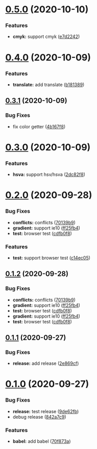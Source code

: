 # [0.5.0](https://github.com/godxiaoji/colorfuls/compare/v0.4.0...v0.5.0) (2020-10-10)


### Features

* **cmyk:** support cmyk ([e7d2242](https://github.com/godxiaoji/colorfuls/commit/e7d22429eda4114cfa8113c7298dd75fb8b9e852))

# [0.4.0](https://github.com/godxiaoji/colorfuls/compare/v0.3.1...v0.4.0) (2020-10-09)


### Features

* **translate:** add translate ([b181389](https://github.com/godxiaoji/colorfuls/commit/b181389811a9459ab0d7383c19bd981ba7551327))

## [0.3.1](https://github.com/godxiaoji/colorfuls/compare/v0.3.0...v0.3.1) (2020-10-09)


### Bug Fixes

* fix color getter ([4b167f8](https://github.com/godxiaoji/colorfuls/commit/4b167f84572c7089d6423146969f02ebf1c2fd3e))

# [0.3.0](https://github.com/godxiaoji/colorfuls/compare/v0.2.0...v0.3.0) (2020-10-09)


### Features

* **hsva:** support hsv/hsva ([2dc82f8](https://github.com/godxiaoji/colorfuls/commit/2dc82f880cdb214cfa6a181e962fa06cf72a5b14))

# [0.2.0](https://github.com/godxiaoji/colorfuls/compare/v0.1.1...v0.2.0) (2020-09-28)


### Bug Fixes

* **conflicts:** conflicts ([70139b9](https://github.com/godxiaoji/colorfuls/commit/70139b90312bcc87c16967070c6e88edba02f3c0))
* **gradient:** support ie10 ([ff25fb4](https://github.com/godxiaoji/colorfuls/commit/ff25fb41dd9af9165b547871313bb6eb62d6d2fc))
* **test:** browser test ([cdfb0f8](https://github.com/godxiaoji/colorfuls/commit/cdfb0f8a404873b2e02c48c06a4eee90d7c34a60))


### Features

* **test:** support browser test ([c14ec05](https://github.com/godxiaoji/colorfuls/commit/c14ec0587e0801258e4185dbca6dd889edb9501e))

## [0.1.2](https://github.com/godxiaoji/colorfuls/compare/v0.1.1...v0.1.2) (2020-09-28)


### Bug Fixes

* **conflicts:** conflicts ([70139b9](https://github.com/godxiaoji/colorfuls/commit/70139b90312bcc87c16967070c6e88edba02f3c0))
* **gradient:** support ie10 ([ff25fb4](https://github.com/godxiaoji/colorfuls/commit/ff25fb41dd9af9165b547871313bb6eb62d6d2fc))
* **test:** browser test ([cdfb0f8](https://github.com/godxiaoji/colorfuls/commit/cdfb0f8a404873b2e02c48c06a4eee90d7c34a60))
* **gradient:** support ie10 ([ff25fb4](https://github.com/godxiaoji/colorfuls/commit/ff25fb41dd9af9165b547871313bb6eb62d6d2fc))
* **test:** browser test ([cdfb0f8](https://github.com/godxiaoji/colorfuls/commit/cdfb0f8a404873b2e02c48c06a4eee90d7c34a60))

## [0.1.1](https://github.com/godxiaoji/colorfuls/compare/v0.1.0...v0.1.1) (2020-09-27)


### Bug Fixes

* **release:** add release ([2e869cf](https://github.com/godxiaoji/colorfuls/commit/2e869cff0118b361754b121ab62eb0935e42efed))

# [0.1.0](https://github.com/godxiaoji/colorfuls/compare/v0.0.6...v0.1.0) (2020-09-27)


### Bug Fixes

* **release:** test release ([9de62fb](https://github.com/godxiaoji/colorfuls/commit/9de62fb08fb8271d99f55bb1c18303ed17e1cf99))
* debug release ([842a7c9](https://github.com/godxiaoji/colorfuls/commit/842a7c9682a4c2fadff5717e1320913bb730cd44))


### Features

* **babel:** add babel ([70f873a](https://github.com/godxiaoji/colorfuls/commit/70f873a5d7a424815d2d223eb5d09414af804df6))
